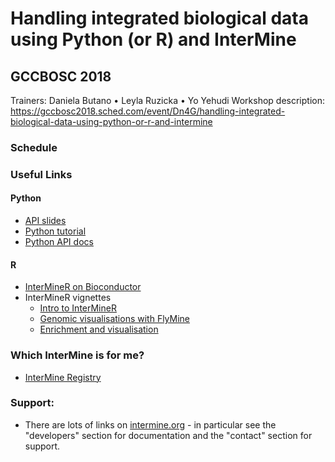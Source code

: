 # Handling integrated biological data using Python (or R) and InterMine
## GCCBOSC 2018

Trainers: Daniela Butano • Leyla Ruzicka • Yo Yehudi
Workshop description: https://gccbosc2018.sched.com/event/Dn4G/handling-integrated-biological-data-using-python-or-r-and-intermine

### Schedule

### Useful Links

#### Python

- [API slides](https://docs.google.com/presentation/d/1sDBch32SgRJ8TY-OmlYYyTSCj6rei9nPf2XyLxUlusE/edit#slide=id.g33526a5d5d_0_34)
- [Python tutorial](https://github.com/intermine/intermine-ws-python-docs)
- [Python API docs](https://pythonhosted.org/intermine/)

#### R
- [InterMineR on Bioconductor](https://bioconductor.org/packages/release/bioc/html/InterMineR.html)
- InterMineR vignettes
    - [Intro to InterMineR](https://github.com/intermine/InterMineR/blob/master/vignettes/InterMineR.Rmd)
    - [Genomic visualisations with FlyMine](https://github.com/intermine/InterMineR/blob/master/vignettes/FlyMine_Genomic_Visualizations.Rmd)
    - [Enrichment and visualisation](https://github.com/intermine/InterMineR/blob/master/vignettes/Enrichment_Analysis_and_Visualization.Rmd)


### Which InterMine is for me? 
- [InterMine Registry](http://registry.intermine.org/)

### Support: 
- There are lots of links on [intermine.org](http://intermine.org) - in particular see the "developers" section for documentation and the "contact" section for support.
